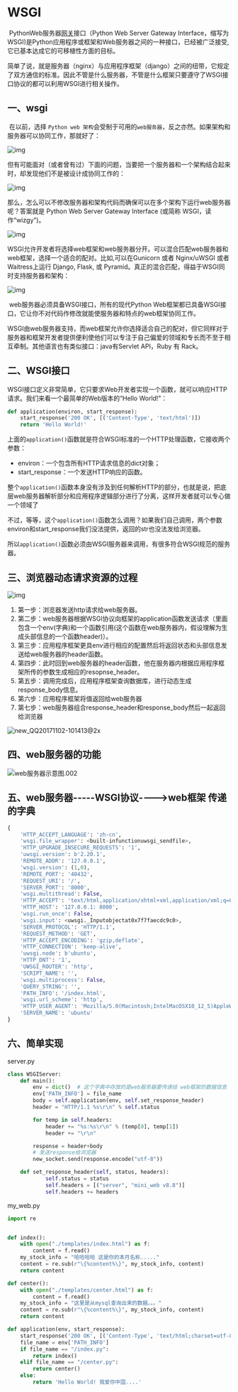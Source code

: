 # WSGI

​		PythonWeb服务器[网关](https://baike.baidu.com/item/网关)接口（Python Web Server Gateway Interface，缩写为WSGI)是Python应用程序或框架和Web服务器之间的一种接口，已经被广泛接受, 它已基本达成它的可移植性方面的目标。

​		简单了说，就是服务器（nginx）与应用程序框架（django）之间的纽带，它规定了双方通信的标准。因此不管是什么服务器，不管是什么框架只要遵守了WSGI接口协议的都可以利用WSGI进行相关操作。

## 一、wsgi

​		在以前，选择 `Python web 架构`会受制于可用的`web服务器`，反之亦然。如果架构和服务器可以协同工作，那就好了：

![img](imgs/part2-before-wsgi.png)

​		但有可能面对（或者曾有过）下面的问题，当要把一个服务器和一个架构结合起来时，却发现他们不是被设计成协同工作的：

![img](imgs/part2-after-wsgi.png)

​		那么，怎么可以不修改服务器和架构代码而确保可以在多个架构下运行web服务器呢？答案就是 Python Web Server Gateway Interface (或简称 WSGI，读作“wizgy”)。

![img](imgs/part2-wsgi-idea.png)

​		WSGI允许开发者将选择web框架和web服务器分开。可以混合匹配web服务器和web框架，选择一个适合的配对。比如,可以在Gunicorn 或者 Nginx/uWSGI 或者 Waitress上运行 Django, Flask, 或 Pyramid。真正的混合匹配，得益于WSGI同时支持服务器和架构：

![img](imgs/part2-wsgi-interop.png)

​		web服务器必须具备WSGI接口，所有的现代Python Web框架都已具备WSGI接口，它让你不对代码作修改就能使服务器和特点的web框架协同工作。

​		WSGI由web服务器支持，而web框架允许你选择适合自己的配对，但它同样对于服务器和框架开发者提供便利使他们可以专注于自己偏爱的领域和专长而不至于相互牵制。其他语言也有类似接口：java有Servlet API，Ruby 有 Rack。

## 二、WSGI接口

​		WSGI接口定义非常简单，它只要求Web开发者实现一个函数，就可以响应HTTP请求。我们来看一个最简单的Web版本的“Hello World!”：

```python
def application(environ, start_response):
    start_response('200 OK', [('Content-Type', 'text/html')])
    return 'Hello World!'
```

上面的`application()`函数就是符合WSGI标准的一个HTTP处理函数，它接收两个参数：

-   environ：一个包含所有HTTP请求信息的dict对象；
-   start_response：一个发送HTTP响应的函数。

整个`application()`函数本身没有涉及到任何解析HTTP的部分，也就是说，把底层web服务器解析部分和应用程序逻辑部分进行了分离，这样开发者就可以专心做一个领域了

不过，等等，这个`application()`函数怎么调用？如果我们自己调用，两个参数environ和start_response我们没法提供，返回的str也没法发给浏览器。

所以`application()`函数必须由WSGI服务器来调用，有很多符合WSGI规范的服务器。

## 三、浏览器动态请求资源的过程

![img](imgs/Snip20161117_8.png)

1.  第一步：浏览器发送http请求给web服务器。
2.  第二步：web服务器根据WSGI协议向框架的application函数发送请求（里面包含一个env(字典)和一个函数引用(这个函数在web服务器内，假设理解为生成头部信息的一个函数header)）。
3.  第三步：应用程序框架更具env进行相应的配置然后将返回状态和头部信息发送给web服务器的header函数。
4.  第四步：此时回到web服务器的header函数，他在服务器内根据应用程序框架所传的参数生成相应的resopnse_header。
5.  第五步：调用完成后，应用程序框架查询数据库，进行动态生成response_body信息。
6.  第六步：应用程序框架将值返回给web服务器
7.  第七步：web服务器组合response_header和response_body然后一起返回给浏览器

![new_QQ20171102-101413@2x](imgs/new_QQ20171102-101413@2x.png)

## 四、web服务器的功能

![web服务器示意图.002](imgs/web服务器示意图.002.jpeg)

## 五、web服务器-----WSGI协议---->web框架 传递的字典

```python
{
    'HTTP_ACCEPT_LANGUAGE': 'zh-cn',
    'wsgi.file_wrapper': <built-infunctionuwsgi_sendfile>,
    'HTTP_UPGRADE_INSECURE_REQUESTS': '1',
    'uwsgi.version': b'2.20.1',
    'REMOTE_ADDR': '127.0.0.1',
    'wsgi.version': (1,0),
    'REMOTE_PORT': '40432',
    'REQUEST_URI': '/',
    'SERVER_PORT': '8000',
    'wsgi.multithread': False,
    'HTTP_ACCEPT': 'text/html,application/xhtml+xml,application/xml;q=0.9,*/*;q=0.8',
    'HTTP_HOST': '127.0.0.1: 8000',
    'wsgi.run_once': False,
    'wsgi.input': <uwsgi._Inputobjectat0x7f7faecdc9c0>,
    'SERVER_PROTOCOL': 'HTTP/1.1',
    'REQUEST_METHOD': 'GET',
    'HTTP_ACCEPT_ENCODING': 'gzip,deflate',
    'HTTP_CONNECTION': 'keep-alive',
    'uwsgi.node': b'ubuntu',
    'HTTP_DNT': '1',
    'UWSGI_ROUTER': 'http',
    'SCRIPT_NAME': '',
    'wsgi.multiprocess': False,
    'QUERY_STRING': '',
    'PATH_INFO': '/index.html',
    'wsgi.url_scheme': 'http',
    'HTTP_USER_AGENT': 'Mozilla/5.0(Macintosh;IntelMacOSX10_12_5)AppleWebKit/603.2.4(KHTML,likeGecko)Version/10.1.1Safari/603.2.4',
    'SERVER_NAME': 'ubuntu'
}
```

## 六、简单实现

server.py

```python
class WSGIServer:
    def main():
        env = dict()  # 这个字典中存放的是web服务器要传递给 web框架的数据信息
        env['PATH_INFO'] = file_name
        body = self.application(env, self.set_response_header)
        header = "HTTP/1.1 %s\r\n" % self.status

        for temp in self.headers:
            header += "%s:%s\r\n" % (temp[0], temp[1])
            header += "\r\n"

        response = header+body
        # 发送response给浏览器
        new_socket.send(response.encode("utf-8"))

    def set_response_header(self, status, headers):
            self.status = status
            self.headers = [("server", "mini_web v8.8")]
            self.headers += headers
```

my_web.py

```python
import re


def index():
    with open("./templates/index.html") as f:
        content = f.read()
    my_stock_info = "哈哈哈哈 这是你的本月名称....."
    content = re.sub(r"\{%content%\}", my_stock_info, content)
    return content

def center():
    with open("./templates/center.html") as f:
        content = f.read()
    my_stock_info = "这里是从mysql查询出来的数据。。。"
    content = re.sub(r"\{%content%\}", my_stock_info, content)
    return content

def application(env, start_response):
    start_response('200 OK', [('Content-Type', 'text/html;charset=utf-8')])
    file_name = env['PATH_INFO']
    if file_name == "/index.py":
        return index()
    elif file_name == "/center.py":
        return center()
    else:
        return 'Hello World! 我爱你中国....'
```

